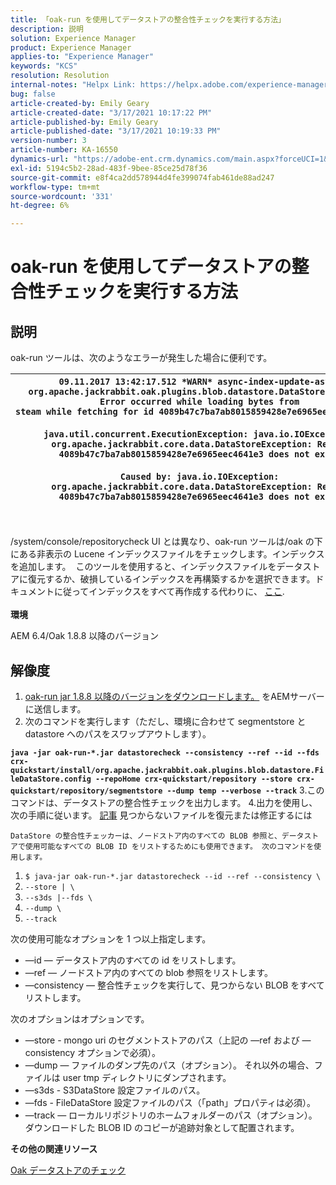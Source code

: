 ```yaml
---
title: 「oak-run を使用してデータストアの整合性チェックを実行する方法」
description: 説明
solution: Experience Manager
product: Experience Manager
applies-to: "Experience Manager"
keywords: "KCS"
resolution: Resolution
internal-notes: "Helpx Link: https://helpx.adobe.com/experience-manager/kb/How-to-run-a-datastore-consistency-check-via-oak-run-AEM.html"
bug: false
article-created-by: Emily Geary
article-created-date: "3/17/2021 10:17:22 PM"
article-published-by: Emily Geary
article-published-date: "3/17/2021 10:19:33 PM"
version-number: 3
article-number: KA-16550
dynamics-url: "https://adobe-ent.crm.dynamics.com/main.aspx?forceUCI=1&pagetype=entityrecord&etn=knowledgearticle&id=60cb4e8b-6e87-eb11-a812-000d3a593216"
exl-id: 5194c5b2-28ad-483f-9bee-85ce25d78f36
source-git-commit: e8f4ca2dd578944d4fe399074fab461de88ad247
workflow-type: tm+mt
source-wordcount: '331'
ht-degree: 6%

---
```


# oak-run を使用してデータストアの整合性チェックを実行する方法

## 説明


oak-run ツールは、次のようなエラーが発生した場合に便利です。


| `09.11.2017 13:42:17.512 *WARN* async-index-update-async org.apache.jackrabbit.oak.plugins.blob.datastore.DataStoreBlobStore Error occurred while loading bytes from steam while fetching for id 4089b47c7ba7ab8015859428e7e6965eec4641e3#241`<br><br>`java.util.concurrent.ExecutionException: java.io.IOException: org.apache.jackrabbit.core.data.DataStoreException: Record 4089b47c7ba7ab8015859428e7e6965eec4641e3 does not exist`<br><br>`Caused by: java.io.IOException: org.apache.jackrabbit.core.data.DataStoreException: Record 4089b47c7ba7ab8015859428e7e6965eec4641e3 does not exist` |
| --- |



|  |
| --- |

<br>/system/console/repositorycheck UI とは異なり、oak-run ツールは/oak の下にある非表示の Lucene インデックスファイルをチェックします。インデックスを追加します。  このツールを使用すると、インデックスファイルをデータストアに復元するか、破損しているインデックスを再構築するかを選択できます。ドキュメントに従ってインデックスをすべて再作成する代わりに、 [ここ](https://helpx.adobe.com/experience-manager/kb/oak-blobstore-inconsistency-blobId.html).<br><br>
<b>環境</b>

AEM 6.4/Oak 1.8.8 以降のバージョン


## 解像度


1. [oak-run jar 1.8.8 以降のバージョンをダウンロードします。](https://repo1.maven.org/maven2/org/apache/jackrabbit/oak-run/1.6.6/oak-run-1.6.6.jar) をAEMサーバーに送信します。
2. 次のコマンドを実行します（ただし、環境に合わせて segmentstore と datastore へのパスをスワップアウトします）。

<b>`java -jar oak-run-*.jar datastorecheck --consistency --ref --id --fds crx-quickstart/install/org.apache.jackrabbit.oak.plugins.blob.datastore.FileDataStore.config --repoHome crx-quickstart/repository --store crx-quickstart/repository/segmentstore --dump temp --verbose --track`</b>
3.このコマンドは、データストアの整合性チェックを出力します。
4.出力を使用し、次の手順に従います。 [記事](https://helpx.adobe.com/experience-manager/kb/oak-blobstore-inconsistency-blobId.html) 見つからないファイルを復元または修正するには



    DataStore の整合性チェッカーは、ノードストア内のすべての BLOB 参照と、データストアで使用可能なすべての BLOB ID をリストするためにも使用できます。 次のコマンドを使用します。
    


1. `$ java-jar oak-run-*.jar datastorecheck --id --ref --consistency \`
2. `--store | \`
3. `--s3ds |--fds \`
4. `--dump \`
5. `--track`


次の使用可能なオプションを 1 つ以上指定します。

- —id — データストア内のすべての id をリストします。
- —ref — ノードストア内のすべての blob 参照をリストします。
- —consistency — 整合性チェックを実行して、見つからない BLOB をすべてリストします。


次のオプションはオプションです。

- —store - mongo uri のセグメントストアのパス（上記の —ref および —consistency オプションで必須）。
- —dump — ファイルのダンプ先のパス（オプション）。 それ以外の場合、ファイルは user tmp ディレクトリにダンプされます。
- —s3ds - S3DataStore 設定ファイルのパス。
- —fds - FileDataStore 設定ファイルのパス（「path」プロパティは必須）。
- —track — ローカルリポジトリのホームフォルダーのパス（オプション）。 ダウンロードした BLOB ID のコピーが追跡対象として配置されます。


<b>その他の関連リソース</b>

[Oak データストアのチェック](https://github.com/apache/jackrabbit-oak/tree/1.8/oak-run#oak-datastore-check)
